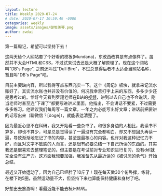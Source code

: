 ```yaml
---
layout: lecture
title: Weekly 2020-07-24
# date: 2020-07-17 10:59:49 -0000
categories: weekly
image: assets/images/御坂美琴.png
author: zwdai
---
```


第一篇周记，希望可以坚持下去！

这两天给个人网站套了个好看的模板(Mundana)，东改西改算是有点像样了。虽然并不太会HTML和CSS，不过试来试去还是大概了解原理了。现在这个网站叫"DB's Page", 之前还叫过"Dull Bird"，不过总觉得后者不太适合当网站名称，暂且叫"DB's Page"吧。

目前主要缺内容，所以我得写点东西充实一下。这个《周记》板块，就拿来记流水账好了。其实流水账也并非没有价值的，何况我幸苦打字上来的东西，多多少少还是思考过的。恰好今天看到罗翔老师在B站的[视频](https://www.bilibili.com/video/av371494532)，讲到过去自己也不会说话，刚当老师时甚至连“下课了”都要写进讲义里面。他指出，不会讲话不要紧，不过需要多多练习。他建议我们每周写一篇文章，一年之内必能写出好文章；讲话前把要讲的话写出来（聊微信？[doge]），就能表达清楚了。

因为最近心思不在科研，我又开始看一些杂书了。和很多身边的人相比，我读书不算多，却也不算少，可是总是觉得读了一遍没有完全都明白，却又不想回头再读一遍，导致渐渐地忘记了书的内容，甚至是最核心的内容。也许对我这种记忆力不好，而且对文字不敏感的人而言，还是很有必要总结一下自己所读的东西的。其实我还是很喜欢去整理笔记的，但主要是在考试前对专业知识进行复习，没有ddl就完全没有生产力。这方面我想要加强，我准备先从最近读的《被讨厌的勇气》开始总结。

最近又开始运动了，因为自己已经胖了10斤了！现在每天做30个俯卧撑，练背，在楼下跑5圈，虽然运动量不大，但坚持下来也算能保持健康和身材了吧。

好想出去旅游啊！看最近能不能去杭州转转。